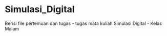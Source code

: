 # Simulasi_Digital
Berisi file pertemuan dan tugas - tugas mata kuliah Simulasi Digital - Kelas Malam
